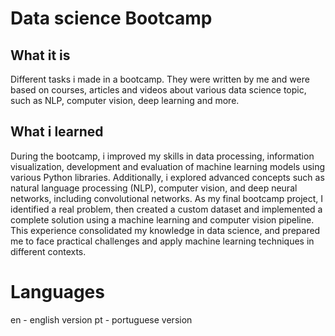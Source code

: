 # Data science Bootcamp

## What it is
Different tasks i made in a bootcamp. They were written by me and were based on courses, articles and videos about various data science topic, such as NLP, computer vision, deep learning and more.

## What i learned

During the bootcamp, i improved my skills in data processing, information visualization, development and evaluation of machine learning models using various Python libraries. Additionally, i explored advanced concepts such as natural language processing (NLP), computer vision, and deep neural networks, including convolutional networks. 
As my final bootcamp project, I identified a real problem, then created a custom dataset and implemented a complete solution using a machine learning and computer vision pipeline. This experience consolidated my knowledge in data science, and prepared me to face practical challenges and apply machine learning techniques in different contexts.

# Languages
en - english version
pt - portuguese version
